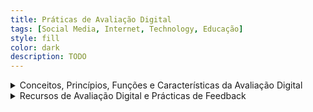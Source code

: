 ```yaml
---
title: Práticas de Avaliação Digital
tags: [Social Media, Internet, Technology, Educação]
style: fill
color: dark
description: TODO
---
```




<details>

<summary> Conceitos, Princípios, Funções e Características da Avaliação Digital </summary>

<p>
A avaliação digital é entendida como um processo dinâmico, contínuo e integrado à aprendizagem, mediado por tecnologias que ampliam as possibilidades de recolha de evidências, monitorização do progresso dos alunos e tomada de decisões pedagógicas. Nesta secção a avaliação é definida como um processo sistemático de recolha e análise de dados, essencial para compreender o progresso dos estudantes e ajustar as práticas pedagógicas. As tecnologias digitais oferecem novas formas de avaliação, mais interativas, flexíveis e adaptadas ao perfil dos alunos, promovendo uma aprendizagem mais centrada no estudante.
</p>

<p>
São identificadas as principais funções da avaliação: diagnóstica (para identificar necessidades iniciais), formativa (para acompanhar e apoiar o processo de aprendizagem) e sumativa (para certificar resultados). A avaliação digital pode assumir diversas formas — quizzes interativos, e-portefólios, rubricas digitais, autoavaliação e coavaliação — permitindo um acompanhamento mais justo e eficaz. O texto também aborda os princípios orientadores da avaliação digital, como a autenticidade, transparência, equidade, feedback contínuo e a integração com os objetivos de aprendizagem.
</p>

<ul>
  <li><strong>Conceitos-chave:</strong>
    <ul>
      <li>Avaliação como processo contínuo e pedagógico, não apenas como medição de resultados.</li>
      <li>Importância da avaliação para guiar decisões educativas e personalizar o ensino.</li>
    </ul>
  </li>

  <li><strong>Princípios da avaliação digital:</strong>
    <ul>
      <li>Autenticidade – refletir situações reais de aprendizagem.</li>
      <li>Equidade – garantir acessibilidade e justiça para todos os alunos.</li>
      <li>Transparência – critérios claros e previamente definidos.</li>
      <li>Feedback formativo – devolutiva construtiva para melhoria contínua.</li>
      <li>Integração pedagógica – avaliação coerente com os objetivos e métodos de ensino.</li>
    </ul>
  </li>

  <li><strong>Características da avaliação digital:</strong>
    <ul>
      <li>Interatividade e possibilidade de adaptação ao ritmo do aluno.</li>
      <li>Automatização de processos (ex. correção de testes).</li>
      <li>Multimodalidade – uso de diferentes formatos (vídeo, áudio, texto).</li>
      <li>Capacidade de registo e análise de dados para apoiar o planeamento.</li>
    </ul>
  </li>

  <li><strong>Funções da avaliação:</strong>
    <ul>
      <li><strong>Diagnóstica:</strong> identifica o ponto de partida dos alunos.</li>
      <li><strong>Formativa:</strong> acompanha a aprendizagem e apoia o aluno com feedback.</li>
      <li><strong>Sumativa:</strong> avalia e certifica os resultados finais.</li>
    </ul>
  </li>

  <li><strong>Diferenças entre avaliação formativa e sumativa:</strong>
    <ul>
      <li><strong>Formativa:</strong> contínua, com foco no processo, centrada no desenvolvimento e na melhoria.</li>
      <li><strong>Sumativa:</strong> realizada no final de um ciclo, com foco em aferir os resultados de aprendizagem.</li>
    </ul>
  </li>
</ul>

<p>A emergência dos LLMs (Modelos de Linguagem de Grande Escala), como o ChatGPT, veio transformar profundamente o panorama da educação digital, sobretudo na forma como se concebe e realiza a avaliação. Estas ferramentas permitem gerar respostas articuladas, personalizadas e, por vezes, indistinguíveis do trabalho humano, o que levanta questões sérias quanto à autoria, integridade académica e fiabilidade dos métodos tradicionais de avaliação. Ao mesmo tempo, estas tecnologias oferecem novas oportunidades para repensar o papel do professor e fomentar formas mais reflexivas e significativas de aprendizagem.
Entre os principais desafios actuais, destaca-se a dificuldade em garantir que os trabalhos são realizados de forma autónoma pelos estudantes, o que compromete a autenticidade das evidências de aprendizagem. A capacidade dos modelos gerativos de produzirem textos originais também reduz a eficácia dos sistemas tradicionais de deteção de plágio. Outro problema prende-se com as desigualdades de acesso e literacia digital, uma vez que nem todos os alunos dominam ou têm acesso a estas ferramentas em condições equitativas. Acresce ainda o risco de uma dependência cognitiva crescente, em que os estudantes delegam a resolução de problemas sem desenvolverem competências reais.</p>

<p>Para enfrentar estes desafios, várias estratégias pedagógicas têm sido propostas. Em primeiro lugar, a avaliação deve evoluir para formas mais processuais e reflexivas, que valorizem o percurso de aprendizagem, através de autoavaliações, metarreflexões e registos contínuos. A integração de momentos presenciais e avaliações orais permite validar o conhecimento de forma mais robusta. É igualmente importante criar tarefas autênticas, contextualizadas na realidade do aluno, que exijam pensamento crítico e interpretação pessoal — algo que uma LLM dificilmente simula com profundidade. Outra estratégia passa por ensinar os alunos a utilizar estas ferramentas de forma ética e crítica, não como substitutos do seu pensamento, mas como instrumentos de apoio à aprendizagem. Por fim, a aplicação de rubricas bem definidas, que valorizem originalidade e personalização, ajuda a redefinir os critérios de avaliação num cenário onde a tecnologia é inevitável.</p>

<p>Em vez de excluir os LLMs da sala de aula, o desafio está em integrá-los com discernimento, promovendo uma cultura de pensamento crítico, literacia digital e ética no uso da tecnologia. Assim, a avaliação torna-se mais humana, contextualizada e significativa para o desenvolvimento integral dos estudantes.</p>


</details>

<details>

<summary> Recursos de Avaliação Digital e Prácticas de Feedback </summary>

</details>


